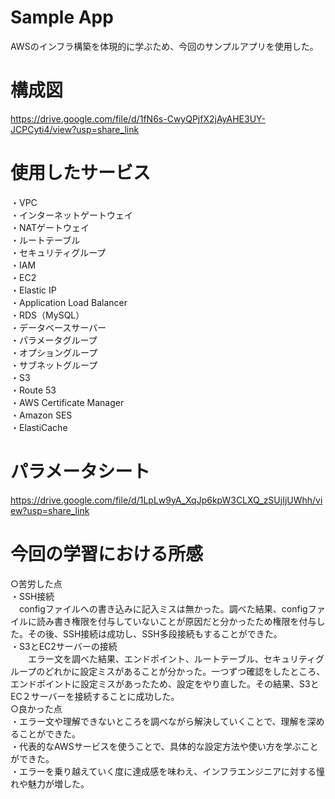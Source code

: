 # Sample App
AWSのインフラ構築を体現的に学ぶため、今回のサンプルアプリを使用した。
# 構成図
https://drive.google.com/file/d/1fN6s-CwyQPjfX2jAyAHE3UY-JCPCyti4/view?usp=share_link
# 使用したサービス
・VPC  
・インターネットゲートウェイ  
・NATゲートウェイ  
・ルートテーブル  
・セキュリティグループ  
・IAM  
・EC2  
・Elastic IP  
・Application Load Balancer  
・RDS（MySQL）  
・データベースサーバー  
・パラメータグループ  
・オプショングループ  
・サブネットグループ  
・S3  
・Route 53  
・AWS Certificate Manager  
・Amazon SES  
・ElastiCache  
# パラメータシート
https://drive.google.com/file/d/1LpLw9yA_XqJp6kpW3CLXQ_zSUjIjUWhh/view?usp=share_link
# 今回の学習における所感
○苦労した点  
・SSH接続  
 　configファイルへの書き込みに記入ミスは無かった。調べた結果、configファイルに読み書き権限を付与していないことが原因だと分かったため権限を付与した。その後、SSH接続は成功し、SSH多段接続もすることができた。  
・S3とEC2サーバーの接続  
　　エラー文を調べた結果、エンドポイント、ルートテーブル、セキュリティグループのどれかに設定ミスがあることが分かった。一つずつ確認をしたところ、エンドポイントに設定ミスがあったため、設定をやり直した。その結果、S3とEC２サーバーを接続することに成功した。  
○良かった点  
・エラー文や理解できないところを調べながら解決していくことで、理解を深めることができた。  
・代表的なAWSサービスを使うことで、具体的な設定方法や使い方を学ぶことができた。  
・エラーを乗り越えていく度に達成感を味わえ、インフラエンジニアに対する憧れや魅力が増した。  


